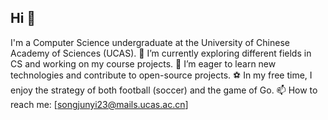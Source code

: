 ## Hi 👋
I'm a Computer Science undergraduate at the University of Chinese Academy of Sciences (UCAS).
🔭 I’m currently exploring different fields in CS and working on my course projects.
🌱 I’m eager to learn new technologies and contribute to open-source projects.
⚽ In my free time, I enjoy the strategy of both football (soccer) and the game of Go.
📫 How to reach me: [songjunyi23@mails.ucas.ac.cn]
<!--
**songjy-ucas/songjy-ucas** is a ✨ _special_ ✨ repository because its `README.md` (this file) appears on your GitHub profile.

Here are some ideas to get you started:

- 🔭 I’m currently working on ...
- 🌱 I’m currently learning ...
- 👯 I’m looking to collaborate on ...
- 🤔 I’m looking for help with ...
- 💬 Ask me about ...
- 📫 How to reach me: ...
- 😄 Pronouns: ...
- ⚡ Fun fact: ...
-->
